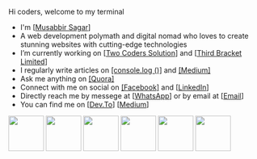 Hi coders, welcome to my terminal<br>
<ul>
<li>I'm [<a href="https://musabbirsagar.com/" target="_blank">Musabbir Sagar</a>]</li>
<li>A web development polymath and digital nomad who loves to create stunning websites with cutting-edge technologies</li>
<li>I’m currently working on [<a href="https://www.facebook.com/wwolverinee"  target="_blank">Two Coders Solution</a>] and [<a href="https://www.facebook.com/wwolverinee"  target="_blank">Third Bracket Limited</a>]</li>
<li>I regularly write articles on <a href="https://www.blog.musabbirsagar.com"  target="_blank">[console.log ()]</a> and <a href="https://medium.com/@sagarmusabbir"  target="_blank">[Medium]</a></li>
<li>Ask me anything on <a href="https://bn.quora.com/profile/Musabbir-Sagar-1" target="_blank">[Quora]</a></li>
<li>Connect with me on social on <a href="https://www.facebook.com/wwolverinee"  target="_blank">[Facebook]</a> and [<a href="https://www.linkedin.com/in/musabbirsagar/" target="_blank">LinkedIn</a>]</li>
<li>Directly reach me by messege at [<a href="https://wa.me/881765692886" target="_blank">WhatsApp</a>] or by email at [<a href="mailto:sagarmusabbir@gmail.com" target="_blank">Email</a>]</li>
<li>You can find me on [<a href="https://dev.to/sagarmusabbir"  target="_blank">Dev.To</a>] [<a href="https://medium.com/@sagarmusabbir"  target="_blank">Medium</a>]</li>  
</ul> 


<p float="left">
  <img src="https://cdn-icons-png.flaticon.com/128/1199/1199124.png" width="70" />
  <img src="https://img.icons8.com/?size=512&id=CIAZz2CYc6Kc&format=png" width="70" /> 
  <img src="https://img.icons8.com/?size=512&id=84710&format=png" width="70" /> 
  <img src="https://www.svgrepo.com/show/354113/nextjs-icon.svg" width="70" /> 
  <img src="https://www.svgrepo.com/show/439290/react.svg" width="70" /> 
  <img src="https://cdn-icons-png.flaticon.com/128/5968/5968381.png" width="70" />
</p>
